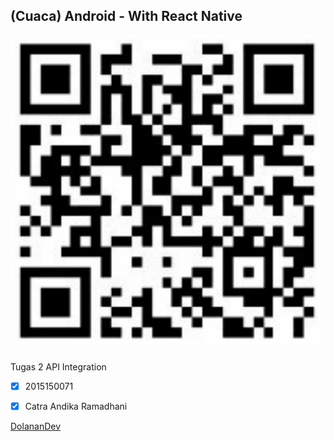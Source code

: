 ## (Cuaca) Android - With React Native

![ScanHere](https://github.com/ctrndk/Cuaca/blob/master/tunnel.jpg)

Tugas 2 API Integration
- [x] 2015150071
- [x] Catra Andika Ramadhani


[DolananDev](http://dolanandev.com)

